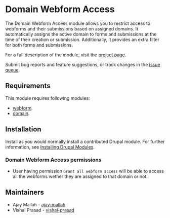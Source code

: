 # Domain Webform Access

The Domain Webform Access module allows you to restrict access to webforms and
their submissions based on assigned domains. It automatically assigns the active
domain to forms and submissions at the time of their creation or submission.
Additionally, it provides an extra filter for both forms and submissions.

For a full description of the module, visit the
[project page](https://www.drupal.org/project/domain_webform_access).

Submit bug reports and feature suggestions, or track changes in the
[issue queue](https://www.drupal.org/project/issues/domain_webform_access).


## Requirements

This module requires following modules:

- [webform](https://www.drupal.org/project/webform).
- [domain](https://www.drupal.org/project/domain).

## Installation

Install as you would normally install a contributed Drupal module. For further
information, see
[Installing Drupal Modules](https://www.drupal.org/docs/extending-drupal/installing-drupal-modules).


### Domain Webform Access permissions

- User having permission `Grant all webform access` will be able to access all
the webforms wether they are assigned to that domain or not. 


## Maintainers

- Ajay Mallah - [ajay-mallah](https://www.drupal.org/u/ajay-mallah)
- Vishal Prasad - [vishal-prasad](https://www.drupal.org/u/vishal-prasad)
